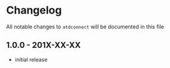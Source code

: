 # Changelog

All notable changes to `atdconnect` will be documented in this file

## 1.0.0 - 201X-XX-XX

- initial release
